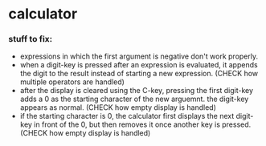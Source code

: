 # calculator

### stuff to fix:
- expressions in which the first argument is negative don't work properly.
- when a digit-key is pressed after an expression is evaluated, it appends the digit to the result instead of starting a new expression. (CHECK how multiple operators are handled)
- after the display is cleared using the C-key, pressing the first digit-key adds a 0 as the starting character of the new arguemnt. the digit-key appears as normal. (CHECK how empty display is handled)
- if the starting character is 0, the calculator first displays the next digit-key in front of the 0, but then removes it once another key is pressed. (CHECK how empty display is handled)